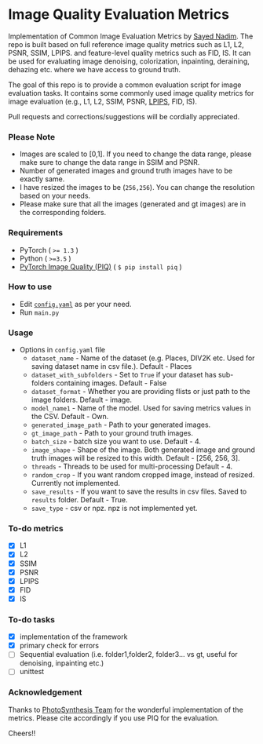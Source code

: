 # Image Quality Evaluation Metrics
Implementation of Common Image Evaluation Metrics by [Sayed Nadim](sayednadim.github.io). The repo is built based on full reference image quality metrics such as L1, L2, PSNR, SSIM, LPIPS. and feature-level quality metrics such as FID, IS. It can be used for evaluating image denoising, colorization, inpainting, deraining, dehazing etc. where we have access to ground truth.

The goal of this repo is to provide a common evaluation script for image evaluation tasks. It contains some commonly used image quality metrics for image evaluation (e.g., L1, L2, SSIM, PSNR, [LPIPS](https://github.com/richzhang/PerceptualSimilarity), FID, IS). 

Pull requests and  corrections/suggestions will be cordially appreciated. 

### Please Note
- Images are scaled to [0,1]. If you need to change the data range, please make sure to change the data range in SSIM and PSNR.
- Number of generated images and ground truth images have to be exactly same. 
- I have resized the images to be (`256,256`). You can change the resolution based on your needs.
- Please make sure that all the images (generated and gt images) are in the corresponding folders. 

### Requirements
- PyTorch ( `>= 1.3` )
- Python ( `>=3.5` )
- [PyTorch Image Quality (PIQ)](https://github.com/photosynthesis-team/piq) ( `$ pip install piq` )


### How to use
- Edit [`config.yaml`](https://github.com/SayedNadim/Image-Quality-Evaluation-Metrics/blob/master/src/config/config.yaml) as per your need.
- Run `main.py`


### Usage
- Options in `config.yaml` file
  - `dataset_name` - Name of the dataset (e.g. Places, DIV2K etc. Used for saving dataset name in csv file.). Default - Places
  - `dataset_with_subfolders` - Set to `True` if your dataset has sub-folders containing images. Default - False
  - `dataset_format` - Whether you are providing flists or just path to the image folders. Default - image.
  - `model_name1` - Name of the model. Used for saving metrics values in the CSV. Default - Own.
  - `generated_image_path` - Path to your generated images.
  - `gt_image_path` - Path to your ground truth images.
  - `batch_size` - batch size you want to use. Default - 4.
  - `image_shape` - Shape of the image. Both generated image and ground truth images will be resized to this width. Default -  [256, 256, 3].
  - `threads` - Threads to be used for multi-processing Default - 4.
  - `random_crop` - If you want random cropped image, instead of resized. Currently not implemented.
  - `save_results` - If you want to save the results in csv files. Saved to `results` folder. Default - True.
  - `save_type` - csv or npz. npz is not implemented yet.

### To-do metrics
- [x] L1
- [x] L2
- [x] SSIM
- [x] PSNR
- [x] LPIPS
- [x] FID
- [x] IS
### To-do tasks
- [x] implementation of the framework
- [x] primary check for errors
- [ ] Sequential evaluation (i.e. folder1,folder2, folder3... vs gt, useful for denoising, inpainting etc.)
- [ ] unittest

### Acknowledgement
Thanks to [PhotoSynthesis Team](https://github.com/photosynthesis-team/piq) for the wonderful implementation of the metrics. Please cite accordingly if you use PIQ for the evaluation.

Cheers!!
